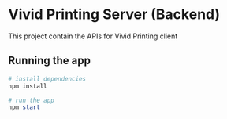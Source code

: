# Vivid Printing Server (Backend)

This project contain the APIs for Vivid Printing client

## Running the app

```ps1
# install dependencies
npm install

# run the app
npm start
```